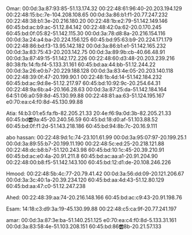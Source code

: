 Omar: 
00:0d:3a:87:93:85-51.13.174.32
00:22:48:61:96:40-20.203.194.129
00:22:48:15:bc:7e-104.208.108.65
00:0d:3a:86:b1:f1-20.77.247.232
00:22:48:38:b1:3e-20.216.180.20
00:22:48:1b:e2:79-51.142.149.146
60:45:bd:ac:b9:ac-51.12.84.142
00:22:48:42:0a:62-20.0.170.245
60:45:bd:0f:05:82-51.142.115.30
00:0d:3a:78:d8:8a-20.216.154.116
00:0d:3a:24:a4:ba-20.224.156.125
60:45:bd:95:63:b9-20.224.171.179
00:22:48:86:bd:f3-13.95.142.182
00:0d:3a:86:b1:e1-51.142.165.232
00:0d:3a:83:75:43-20.203.142.75
00:0d:3a:89:9b:cb-40.66.48.91
00:0d:3a:87:49:15-51.142.172.226
00:22:48:60:d3:48-20.203.239.216
80:38:fb:14:fb:f4-5.133.31.161
60:45:bd:aa:44:bb-51.12.244.22
00:0d:3a:26:e0:b7-20.229.188.128
00:0d:3a:83:4e:05-20.203.140.118
00:22:48:39:0f:47-20.199.90.1
00:22:48:1b:4d:14-51.142.184.232
60:45:bd:ac:9d:8e-51.12.217.97
60:45:bd:10:92:9c-20.254.64.31
00:22:48:9a:6b:a4-20.166.28.63
00:0d:3a:87:25:da-51.142.184.164
64:51:06:a0:59:8d-45.130.99.88
00:22:48:81:aa:63-51.124.195.167
e0:70:ea:c4:f0:8d-45.130.99.88


Atia: 
f4:b3:01:e5:fa:fb-82.205.21.33
20:4e:f6:9a:0d:3b-82.205.21.33
60:45:bd:ab:9a:45-20.240.56.59
60:45:bd:18:d0:af-51.103.88.52
60:45:bd:0f:f1:2d-51.143.218.186
60:45:bd:94:8b:7c-20.16.9.111




abo hassan: 
00:22:48:9d:1c:74-23.101.61.99
00:0d:3a:95:07:97-20.199.25.1
00:0d:3a:89:55:b7-20.199.11.190
00:22:48:5c:ed:25-20.218.121.88
00:22:48:dc:b8:b7-51.120.243.98
60:45:bd:10:1c:45-20.39.210.91
60:45:bd:ac:e0:4a-20.91.211.8
60:45:bd:ac:aa:a1-20.91.204.90
00:22:48:00:b8:f5-51.142.143.100
60:45:bd:12:d1:de-20.108.246.226

Hmood: 
00:22:48:5b:4c:77-20.79.41.42
00:0d:3a:56:dd:09-20.121.206.67
00:0d:3a:3c:40:1a-20.39.234.120
60:45:bd:aa:4d:43-51.12.80.129
60:45:bd:aa:47:c0-51.12.247.238

Ahed: 
00:22:48:39:aa:74-20.216.148.166
60:45:bd:ac:c9:43-20.91.198.76

Esam: 
14:18:c3:d9:3a:19-45.130.99.88
00:22:48:c5:ca:9f-20.77.241.197

amar: 
00:0d:3a:87:3e:ba-51.140.251.125
e0:70:ea:c4:f0:8d-5.133.31.161
00:0d:3a:83:58:4e-51.103.208.151
60:45:bd:86:ab:8b-20.21.57.133






